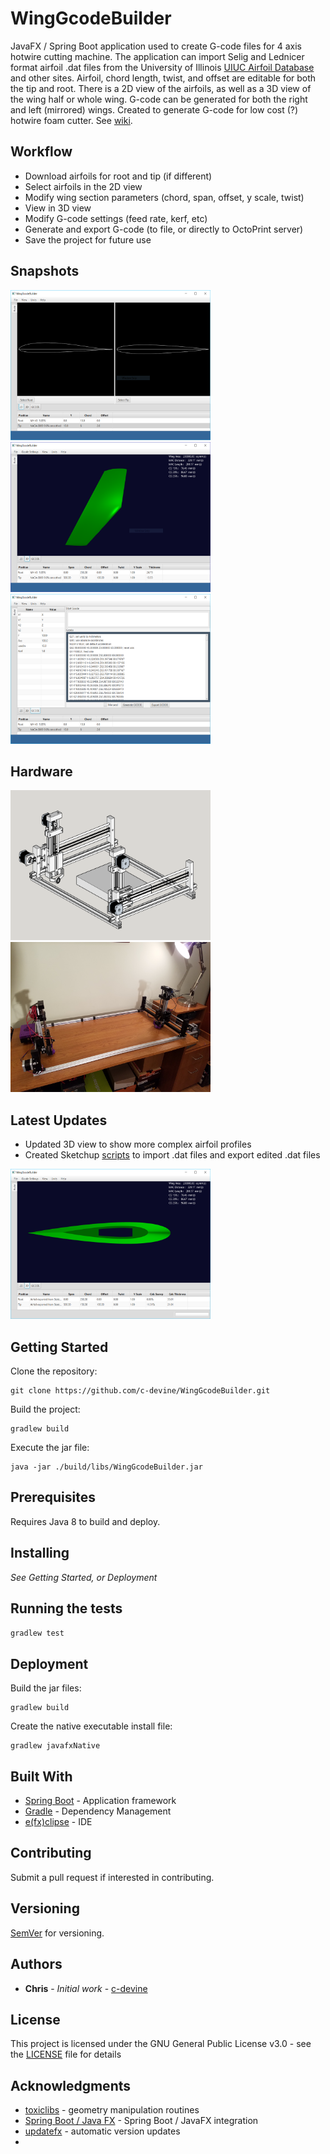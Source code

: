 # WingGcodeBuilder

JavaFX / Spring Boot application used to create G-code files for 4 axis hotwire cutting machine. The application can import Selig and Lednicer format airfoil .dat
files from the University of Illinois [UIUC Airfoil Database]( http://m-selig.ae.illinois.edu/ads/coord_database.html) and other sites. Airfoil, chord length, twist,
and offset are editable for both the tip and root.  There is a 2D view of the airfoils, as well as a 3D view of the wing half or whole
wing. G-code can be generated for both the right and left (mirrored) wings. Created to generate G-code for low cost (?) hotwire foam
cutter.  See [wiki](https://github.com/c-devine/WingGcodeBuilder/wiki).

## Workflow

* Download airfoils for root and tip (if different)
* Select airfoils in the 2D view
* Modify wing section parameters (chord, span, offset, y scale, twist)
* View in 3D view
* Modify G-code settings (feed rate, kerf, etc)
* Generate and export G-code (to file, or directly to OctoPrint server)
* Save the project for future use


## Snapshots

<img src="https://raw.githubusercontent.com/c-devine/WingGcodeBuilder/snapshots/assets/img/2D.png?raw=true" width="320" height="240">
<img src="https://raw.githubusercontent.com/c-devine/WingGcodeBuilder/snapshots/assets/img/3D-v101.png?raw=true" width="320" height="240">
<img src="https://raw.githubusercontent.com/c-devine/WingGcodeBuilder/snapshots/assets/img/GCODE.png?raw=true" width="320" height="240">

## Hardware

<img src="https://raw.githubusercontent.com/c-devine/WingGcodeBuilder/snapshots/assets/img/model.png?raw=true" width="320" height="240">
<img src="https://raw.githubusercontent.com/c-devine/WingGcodeBuilder/snapshots/assets/img/4axis.jpg?raw=true" width="320" height="240">

## Latest Updates

* Updated 3D view to show more complex airfoil profiles
* Created Sketchup [scripts](https://github.com/c-devine/SketchupUtilities) to import .dat files and export edited .dat files
<img src="https://raw.githubusercontent.com/c-devine/WingGcodeBuilder/snapshots/assets/img/3d-complex.png?raw=true" width="320" height="240">

## Getting Started

Clone the repository:
```
git clone https://github.com/c-devine/WingGcodeBuilder.git
```
Build the project:
```
gradlew build
```
Execute the jar file:
```
java -jar ./build/libs/WingGcodeBuilder.jar
```

## Prerequisites

Requires Java 8 to build and deploy.

## Installing

*See Getting Started, or Deployment*

## Running the tests

```gradlew test```

## Deployment

Build the jar files:
```
gradlew build
```

Create the native executable install file:

```
gradlew javafxNative
```

## Built With

* [Spring Boot](https://projects.spring.io/spring-boot/) - Application framework
* [Gradle](https://gradle.org/) - Dependency Management
* [e\(fx\)clipse](http://www.eclipse.org/efxclipse/index.html) - IDE

## Contributing

Submit a pull request if interested in contributing.

## Versioning

[SemVer](http://semver.org/) for versioning.

## Authors

* **Chris** - *Initial work* - [c-devine](https://github.com/c-devine)


## License

This project is licensed under the GNU General Public License v3.0 - see the [LICENSE](LICENSE) file for details

## Acknowledgments

* [toxiclibs](http://toxiclibs.org/) - geometry manipulation routines
* [Spring Boot / Java FX](https://github.com/thomasdarimont/spring-labs/tree/master/spring-boot-javafx) - Spring Boot / JavaFX integration
* [updatefx](https://github.com/bitgamma/updatefx) - automatic version updates
*